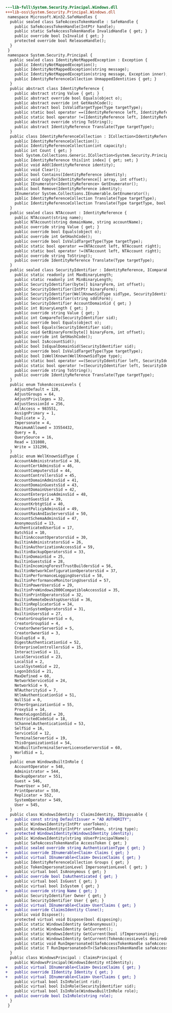﻿```diff
---lib-full\System.Security.Principal.Windows.dll
+++lib-oss\System.Security.Principal.Windows.dll
 namespace Microsoft.Win32.SafeHandles {
  public sealed class SafeAccessTokenHandle : SafeHandle {
    public SafeAccessTokenHandle(IntPtr handle);
    public static SafeAccessTokenHandle InvalidHandle { get; }
    public override bool IsInvalid { get; }
    protected override bool ReleaseHandle();
  }
 }
 namespace System.Security.Principal {
  public sealed class IdentityNotMappedException : Exception {
    public IdentityNotMappedException();
    public IdentityNotMappedException(string message);
    public IdentityNotMappedException(string message, Exception inner);
    public IdentityReferenceCollection UnmappedIdentities { get; }
  }
  public abstract class IdentityReference {
    public abstract string Value { get; }
    public abstract override bool Equals(object o);
    public abstract override int GetHashCode();
    public abstract bool IsValidTargetType(Type targetType);
    public static bool operator ==(IdentityReference left, IdentityReference right);
    public static bool operator !=(IdentityReference left, IdentityReference right);
    public abstract override string ToString();
    public abstract IdentityReference Translate(Type targetType);
  }
  public class IdentityReferenceCollection : ICollection<IdentityReference>, IEnumerable, IEnumerable<IdentityReference> {
    public IdentityReferenceCollection();
    public IdentityReferenceCollection(int capacity);
    public int Count { get; }
    bool System.Collections.Generic.ICollection<System.Security.Principal.IdentityReference>.IsReadOnly { get; }
    public IdentityReference this[int index] { get; set; }
    public void Add(IdentityReference identity);
    public void Clear();
    public bool Contains(IdentityReference identity);
    public void CopyTo(IdentityReference[] array, int offset);
    public IEnumerator<IdentityReference> GetEnumerator();
    public bool Remove(IdentityReference identity);
    IEnumerator System.Collections.IEnumerable.GetEnumerator();
    public IdentityReferenceCollection Translate(Type targetType);
    public IdentityReferenceCollection Translate(Type targetType, bool forceSuccess);
  }
  public sealed class NTAccount : IdentityReference {
    public NTAccount(string name);
    public NTAccount(string domainName, string accountName);
    public override string Value { get; }
    public override bool Equals(object o);
    public override int GetHashCode();
    public override bool IsValidTargetType(Type targetType);
    public static bool operator ==(NTAccount left, NTAccount right);
    public static bool operator !=(NTAccount left, NTAccount right);
    public override string ToString();
    public override IdentityReference Translate(Type targetType);
  }
  public sealed class SecurityIdentifier : IdentityReference, IComparable<SecurityIdentifier> {
    public static readonly int MaxBinaryLength;
    public static readonly int MinBinaryLength;
    public SecurityIdentifier(byte[] binaryForm, int offset);
    public SecurityIdentifier(IntPtr binaryForm);
    public SecurityIdentifier(WellKnownSidType sidType, SecurityIdentifier domainSid);
    public SecurityIdentifier(string sddlForm);
    public SecurityIdentifier AccountDomainSid { get; }
    public int BinaryLength { get; }
    public override string Value { get; }
    public int CompareTo(SecurityIdentifier sid);
    public override bool Equals(object o);
    public bool Equals(SecurityIdentifier sid);
    public void GetBinaryForm(byte[] binaryForm, int offset);
    public override int GetHashCode();
    public bool IsAccountSid();
    public bool IsEqualDomainSid(SecurityIdentifier sid);
    public override bool IsValidTargetType(Type targetType);
    public bool IsWellKnown(WellKnownSidType type);
    public static bool operator ==(SecurityIdentifier left, SecurityIdentifier right);
    public static bool operator !=(SecurityIdentifier left, SecurityIdentifier right);
    public override string ToString();
    public override IdentityReference Translate(Type targetType);
  }
  public enum TokenAccessLevels {
    AdjustDefault = 128,
    AdjustGroups = 64,
    AdjustPrivileges = 32,
    AdjustSessionId = 256,
    AllAccess = 983551,
    AssignPrimary = 1,
    Duplicate = 2,
    Impersonate = 4,
    MaximumAllowed = 33554432,
    Query = 8,
    QuerySource = 16,
    Read = 131080,
    Write = 131296,
  }
  public enum WellKnownSidType {
    AccountAdministratorSid = 38,
    AccountCertAdminsSid = 46,
    AccountComputersSid = 44,
    AccountControllersSid = 45,
    AccountDomainAdminsSid = 41,
    AccountDomainGuestsSid = 43,
    AccountDomainUsersSid = 42,
    AccountEnterpriseAdminsSid = 48,
    AccountGuestSid = 39,
    AccountKrbtgtSid = 40,
    AccountPolicyAdminsSid = 49,
    AccountRasAndIasServersSid = 50,
    AccountSchemaAdminsSid = 47,
    AnonymousSid = 13,
    AuthenticatedUserSid = 17,
    BatchSid = 10,
    BuiltinAccountOperatorsSid = 30,
    BuiltinAdministratorsSid = 26,
    BuiltinAuthorizationAccessSid = 59,
    BuiltinBackupOperatorsSid = 33,
    BuiltinDomainSid = 25,
    BuiltinGuestsSid = 28,
    BuiltinIncomingForestTrustBuildersSid = 56,
    BuiltinNetworkConfigurationOperatorsSid = 37,
    BuiltinPerformanceLoggingUsersSid = 58,
    BuiltinPerformanceMonitoringUsersSid = 57,
    BuiltinPowerUsersSid = 29,
    BuiltinPreWindows2000CompatibleAccessSid = 35,
    BuiltinPrintOperatorsSid = 32,
    BuiltinRemoteDesktopUsersSid = 36,
    BuiltinReplicatorSid = 34,
    BuiltinSystemOperatorsSid = 31,
    BuiltinUsersSid = 27,
    CreatorGroupServerSid = 6,
    CreatorGroupSid = 4,
    CreatorOwnerServerSid = 5,
    CreatorOwnerSid = 3,
    DialupSid = 8,
    DigestAuthenticationSid = 52,
    EnterpriseControllersSid = 15,
    InteractiveSid = 11,
    LocalServiceSid = 23,
    LocalSid = 2,
    LocalSystemSid = 22,
    LogonIdsSid = 21,
    MaxDefined = 60,
    NetworkServiceSid = 24,
    NetworkSid = 9,
    NTAuthoritySid = 7,
    NtlmAuthenticationSid = 51,
    NullSid = 0,
    OtherOrganizationSid = 55,
    ProxySid = 14,
    RemoteLogonIdSid = 20,
    RestrictedCodeSid = 18,
    SChannelAuthenticationSid = 53,
    SelfSid = 16,
    ServiceSid = 12,
    TerminalServerSid = 19,
    ThisOrganizationSid = 54,
    WinBuiltinTerminalServerLicenseServersSid = 60,
    WorldSid = 1,
  }
  public enum WindowsBuiltInRole {
    AccountOperator = 548,
    Administrator = 544,
    BackupOperator = 551,
    Guest = 546,
    PowerUser = 547,
    PrintOperator = 550,
    Replicator = 552,
    SystemOperator = 549,
    User = 545,
  }
  public class WindowsIdentity : ClaimsIdentity, IDisposable {
+   public const string DefaultIssuer = "AD AUTHORITY";
    public WindowsIdentity(IntPtr userToken);
    public WindowsIdentity(IntPtr userToken, string type);
+   protected WindowsIdentity(WindowsIdentity identity);
    public WindowsIdentity(string sUserPrincipalName);
    public SafeAccessTokenHandle AccessToken { get; }
+   public sealed override string AuthenticationType { get; }
+   public override IEnumerable<Claim> Claims { get; }
+   public virtual IEnumerable<Claim> DeviceClaims { get; }
    public IdentityReferenceCollection Groups { get; }
    public TokenImpersonationLevel ImpersonationLevel { get; }
    public virtual bool IsAnonymous { get; }
+   public override bool IsAuthenticated { get; }
    public virtual bool IsGuest { get; }
    public virtual bool IsSystem { get; }
+   public override string Name { get; }
    public SecurityIdentifier Owner { get; }
    public SecurityIdentifier User { get; }
+   public virtual IEnumerable<Claim> UserClaims { get; }
+   public override ClaimsIdentity Clone();
    public void Dispose();
    protected virtual void Dispose(bool disposing);
    public static WindowsIdentity GetAnonymous();
    public static WindowsIdentity GetCurrent();
    public static WindowsIdentity GetCurrent(bool ifImpersonating);
    public static WindowsIdentity GetCurrent(TokenAccessLevels desiredAccess);
    public static void RunImpersonated(SafeAccessTokenHandle safeAccessTokenHandle, Action action);
    public static T RunImpersonated<T>(SafeAccessTokenHandle safeAccessTokenHandle, Func<T> func);
  }
  public class WindowsPrincipal : ClaimsPrincipal {
    public WindowsPrincipal(WindowsIdentity ntIdentity);
+   public virtual IEnumerable<Claim> DeviceClaims { get; }
+   public override IIdentity Identity { get; }
+   public virtual IEnumerable<Claim> UserClaims { get; }
    public virtual bool IsInRole(int rid);
    public virtual bool IsInRole(SecurityIdentifier sid);
    public virtual bool IsInRole(WindowsBuiltInRole role);
+   public override bool IsInRole(string role);
  }
 }
```
